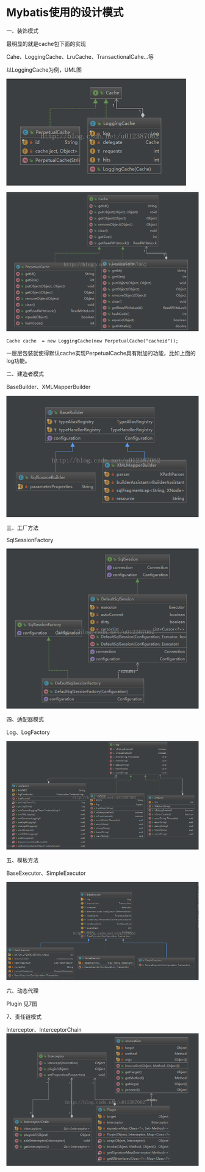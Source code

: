 # Mybatis使用的设计模式

一、装饰模式

最明显的就是cache包下面的实现

Cahe、LoggingCache、LruCache、TransactionalCahe...等

以LoggingCache为例，UML图

![img](/static/image/20170628210545089.png)

![img](/static/image/20170628210109123.png)

```
Cache cache  = new LoggingCache(new PerpetualCache("cacheid"));
```

一层层包装就使得默认cache实现PerpetualCache具有附加的功能，比如上面的log功能。

二、建造者模式

BaseBuilder、XMLMapperBuilder

![img](/static/image/20170628214707239.png)

三、工厂方法

SqlSessionFactory

![img](/static/image/20170628213853842.png)

四、适配器模式

Log、LogFactory

![img](/static/image/20170628213948664.png)

五、模板方法

BaseExecutor、SimpleExecutor

![img](/static/image/20170628212637781.png)

六、动态代理

Plugin 见7图

7、责任链模式

Interceptor、InterceptorChain
![img](/static/image/20170628212721189.png)

